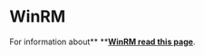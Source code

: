 # WinRM

For information about** **[**WinRM read this page**](../../pentesting/5985-5986-pentesting-winrm.md).
